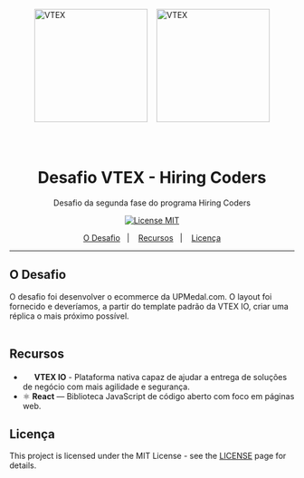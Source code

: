 <br>
  <div style="display: flex; align-items: center; justify-content: center;">
    <img style='padding: 8px;' src="https://appliancetheme.vtexassets.com/assets/app/src/vtex___751a9fb5b8e275bc4526ef358279243b.svg" alt="VTEX" width="200">
    <img style='padding: 8px;' src="https://assets.website-files.com/5ff79f3ebebf6b12f6b7747f/5ffe04fc6284b7e90070d985_logo-gama-academy-p-500.png" alt="VTEX" width="200">
  </div>
<br>
<br>
<h1 align="center">
Desafio VTEX - Hiring Coders
</h1>

<p align="center">Desafio da segunda fase do programa Hiring Coders</p>

<p align="center">
  <a href="https://opensource.org/licenses/MIT">
    <img src="https://img.shields.io/badge/License-MIT-blue.svg" alt="License MIT">
  </a>
</p>

<p align="center">
  <a href="#o-projeto">O Desafio</a>&nbsp;&nbsp;&nbsp;|&nbsp;&nbsp;&nbsp;
  <a href="#recursos">Recursos</a>&nbsp;&nbsp;&nbsp;|&nbsp;&nbsp;&nbsp;
  <a href="#licença">Licença</a>
</p>

[//]: # (Add your gifs/images here:)
<!-- div align="center">
  <img src="#" 
    alt="demo" height="400">
</!-->

<hr />

## O Desafio
O desafio foi desenvolver o ecommerce da UPMedal.com. O layout foi fornecido e deveríamos, a partir do template padrão da  VTEX IO, criar uma réplica o mais próximo possível.
<br><br>

## Recursos
[//]: # (Add the features of your project here:)


- <img src="https://i.ibb.co/KD1sgdY/vtex-icon.png" width=16/> **VTEX IO** - Plataforma nativa capaz de ajudar a entrega de soluções de negócio com mais agilidade e segurança.
- ⚛️ **React** — Biblioteca JavaScript de código aberto com foco em páginas web.

## Licença

This project is licensed under the MIT License - see the [LICENSE](https://opensource.org/licenses/MIT) page for details.